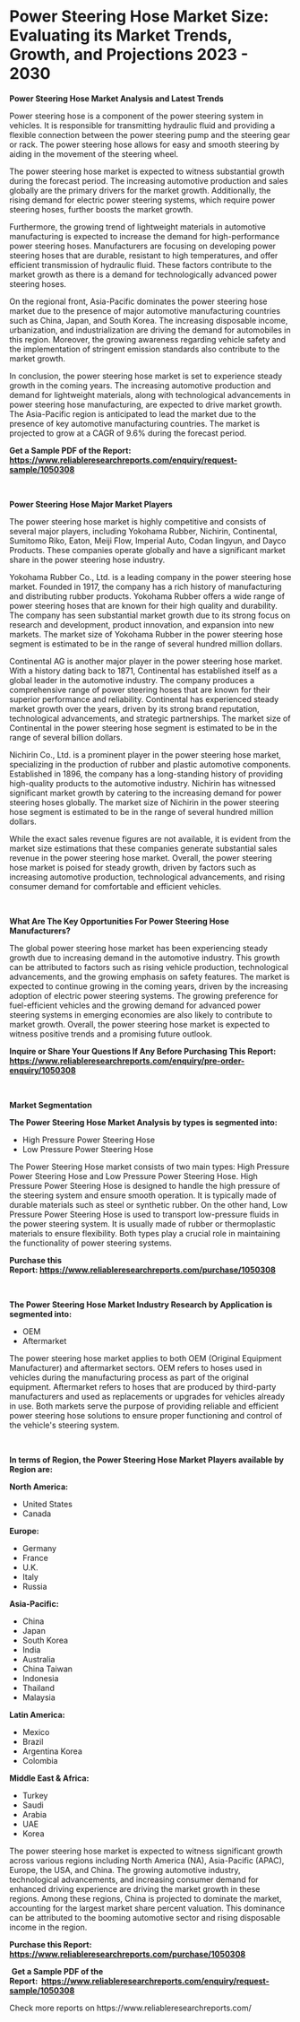 <p><h1>Power Steering Hose Market Size: Evaluating its Market Trends, Growth, and Projections 2023 - 2030</h1></p><p><strong>Power Steering Hose Market Analysis and Latest Trends</strong></p>
<p><p>Power steering hose is a component of the power steering system in vehicles. It is responsible for transmitting hydraulic fluid and providing a flexible connection between the power steering pump and the steering gear or rack. The power steering hose allows for easy and smooth steering by aiding in the movement of the steering wheel.</p><p>The power steering hose market is expected to witness substantial growth during the forecast period. The increasing automotive production and sales globally are the primary drivers for the market growth. Additionally, the rising demand for electric power steering systems, which require power steering hoses, further boosts the market growth.</p><p>Furthermore, the growing trend of lightweight materials in automotive manufacturing is expected to increase the demand for high-performance power steering hoses. Manufacturers are focusing on developing power steering hoses that are durable, resistant to high temperatures, and offer efficient transmission of hydraulic fluid. These factors contribute to the market growth as there is a demand for technologically advanced power steering hoses.</p><p>On the regional front, Asia-Pacific dominates the power steering hose market due to the presence of major automotive manufacturing countries such as China, Japan, and South Korea. The increasing disposable income, urbanization, and industrialization are driving the demand for automobiles in this region. Moreover, the growing awareness regarding vehicle safety and the implementation of stringent emission standards also contribute to the market growth.</p><p>In conclusion, the power steering hose market is set to experience steady growth in the coming years. The increasing automotive production and demand for lightweight materials, along with technological advancements in power steering hose manufacturing, are expected to drive market growth. The Asia-Pacific region is anticipated to lead the market due to the presence of key automotive manufacturing countries. The market is projected to grow at a CAGR of 9.6% during the forecast period.</p></p>
<p><strong>Get a Sample PDF of the Report:&nbsp; <a href="https://www.reliableresearchreports.com/enquiry/request-sample/1050308">https://www.reliableresearchreports.com/enquiry/request-sample/1050308</a></strong></p>
<p>&nbsp;</p>
<p><strong>Power Steering Hose Major Market Players</strong></p>
<p><p>The power steering hose market is highly competitive and consists of several major players, including Yokohama Rubber, Nichirin, Continental, Sumitomo Riko, Eaton, Meiji Flow, Imperial Auto, Codan lingyun, and Dayco Products. These companies operate globally and have a significant market share in the power steering hose industry.</p><p>Yokohama Rubber Co., Ltd. is a leading company in the power steering hose market. Founded in 1917, the company has a rich history of manufacturing and distributing rubber products. Yokohama Rubber offers a wide range of power steering hoses that are known for their high quality and durability. The company has seen substantial market growth due to its strong focus on research and development, product innovation, and expansion into new markets. The market size of Yokohama Rubber in the power steering hose segment is estimated to be in the range of several hundred million dollars.</p><p>Continental AG is another major player in the power steering hose market. With a history dating back to 1871, Continental has established itself as a global leader in the automotive industry. The company produces a comprehensive range of power steering hoses that are known for their superior performance and reliability. Continental has experienced steady market growth over the years, driven by its strong brand reputation, technological advancements, and strategic partnerships. The market size of Continental in the power steering hose segment is estimated to be in the range of several billion dollars.</p><p>Nichirin Co., Ltd. is a prominent player in the power steering hose market, specializing in the production of rubber and plastic automotive components. Established in 1896, the company has a long-standing history of providing high-quality products to the automotive industry. Nichirin has witnessed significant market growth by catering to the increasing demand for power steering hoses globally. The market size of Nichirin in the power steering hose segment is estimated to be in the range of several hundred million dollars.</p><p>While the exact sales revenue figures are not available, it is evident from the market size estimations that these companies generate substantial sales revenue in the power steering hose market. Overall, the power steering hose market is poised for steady growth, driven by factors such as increasing automotive production, technological advancements, and rising consumer demand for comfortable and efficient vehicles.</p></p>
<p>&nbsp;</p>
<p><strong>What Are The Key Opportunities For Power Steering Hose Manufacturers?</strong></p>
<p><p>The global power steering hose market has been experiencing steady growth due to increasing demand in the automotive industry. This growth can be attributed to factors such as rising vehicle production, technological advancements, and the growing emphasis on safety features. The market is expected to continue growing in the coming years, driven by the increasing adoption of electric power steering systems. The growing preference for fuel-efficient vehicles and the growing demand for advanced power steering systems in emerging economies are also likely to contribute to market growth. Overall, the power steering hose market is expected to witness positive trends and a promising future outlook.</p></p>
<p><strong>Inquire or Share Your Questions If Any Before Purchasing This Report: <a href="https://www.reliableresearchreports.com/enquiry/pre-order-enquiry/1050308">https://www.reliableresearchreports.com/enquiry/pre-order-enquiry/1050308</a></strong></p>
<p>&nbsp;</p>
<p><strong>Market Segmentation</strong></p>
<p><strong>The Power Steering Hose Market Analysis by types is segmented into:</strong></p>
<p><ul><li>High Pressure Power Steering Hose</li><li>Low Pressure Power Steering Hose</li></ul></p>
<p><p>The Power Steering Hose market consists of two main types: High Pressure Power Steering Hose and Low Pressure Power Steering Hose. High Pressure Power Steering Hose is designed to handle the high pressure of the steering system and ensure smooth operation. It is typically made of durable materials such as steel or synthetic rubber. On the other hand, Low Pressure Power Steering Hose is used to transport low-pressure fluids in the power steering system. It is usually made of rubber or thermoplastic materials to ensure flexibility. Both types play a crucial role in maintaining the functionality of power steering systems.</p></p>
<p><strong>Purchase this Report:&nbsp;<a href="https://www.reliableresearchreports.com/purchase/1050308">https://www.reliableresearchreports.com/purchase/1050308</a></strong></p>
<p>&nbsp;</p>
<p><strong>The Power Steering Hose Market Industry Research by Application is segmented into:</strong></p>
<p><ul><li>OEM</li><li>Aftermarket</li></ul></p>
<p><p>The power steering hose market applies to both OEM (Original Equipment Manufacturer) and aftermarket sectors. OEM refers to hoses used in vehicles during the manufacturing process as part of the original equipment. Aftermarket refers to hoses that are produced by third-party manufacturers and used as replacements or upgrades for vehicles already in use. Both markets serve the purpose of providing reliable and efficient power steering hose solutions to ensure proper functioning and control of the vehicle's steering system.</p></p>
<p>&nbsp;</p>
<p><strong>In terms of Region, the Power Steering Hose Market Players available by Region are:</strong></p>
<p>
    <p> <strong> North America: </strong>
        <ul>
            <li>United States</li>
            <li>Canada</li>
        </ul>
        </p> 
    <p> <strong> Europe: </strong>
        <ul>
            <li>Germany</li>
            <li>France</li>
            <li>U.K.</li>
            <li>Italy</li>
            <li>Russia</li>
        </ul>
        </p> 
    <p> <strong> Asia-Pacific: </strong>
        <ul>
            <li>China</li>
            <li>Japan</li>
            <li>South Korea</li>
            <li>India</li>
            <li>Australia</li>
            <li>China Taiwan</li>
            <li>Indonesia</li>
            <li>Thailand</li>
            <li>Malaysia</li>
        </ul>
        </p> 
    <p> <strong> Latin America: </strong>
        <ul>
            <li>Mexico</li>
            <li>Brazil</li>
            <li>Argentina Korea</li>
            <li>Colombia</li>
        </ul>
        </p> 
    <p> <strong> Middle East & Africa: </strong>
        <ul>
            <li>Turkey</li>
            <li>Saudi</li>
            <li>Arabia</li>
            <li>UAE</li>
            <li>Korea</li>
        </ul>
    </p>
    </p>
<p><p>The power steering hose market is expected to witness significant growth across various regions including North America (NA), Asia-Pacific (APAC), Europe, the USA, and China. The growing automotive industry, technological advancements, and increasing consumer demand for enhanced driving experience are driving the market growth in these regions. Among these regions, China is projected to dominate the market, accounting for the largest market share percent valuation. This dominance can be attributed to the booming automotive sector and rising disposable income in the region.</p></p>
<p><strong>Purchase this Report: <a href="https://www.reliableresearchreports.com/purchase/1050308">https://www.reliableresearchreports.com/purchase/1050308</a></strong></p>
<p>&nbsp;<strong>Get a Sample PDF of the Report:&nbsp;&nbsp;<a href="https://www.reliableresearchreports.com/enquiry/request-sample/1050308">https://www.reliableresearchreports.com/enquiry/request-sample/1050308</a></strong></p>
<p><strong></strong></p>
<p>Check more reports on https://www.reliableresearchreports.com/</p>